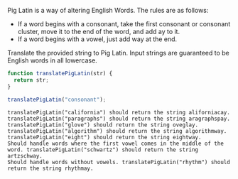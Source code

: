 Pig Latin is a way of altering English Words. The rules are as follows:

- If a word begins with a consonant, take the first consonant or consonant
  cluster, move it to the end of the word, and add ay to it.
- If a word begins with a vowel, just add way at the end.

Translate the provided string to Pig Latin. Input strings are guaranteed to
be English words in all lowercase.

```javascript
function translatePigLatin(str) {
  return str;
}

translatePigLatin("consonant");
```

```
translatePigLatin("california") should return the string aliforniacay.
translatePigLatin("paragraphs") should return the string aragraphspay.
translatePigLatin("glove") should return the string oveglay.
translatePigLatin("algorithm") should return the string algorithmway.
translatePigLatin("eight") should return the string eightway.
Should handle words where the first vowel comes in the middle of the word. translatePigLatin("schwartz") should return the string artzschway.
Should handle words without vowels. translatePigLatin("rhythm") should return the string rhythmay.
```

